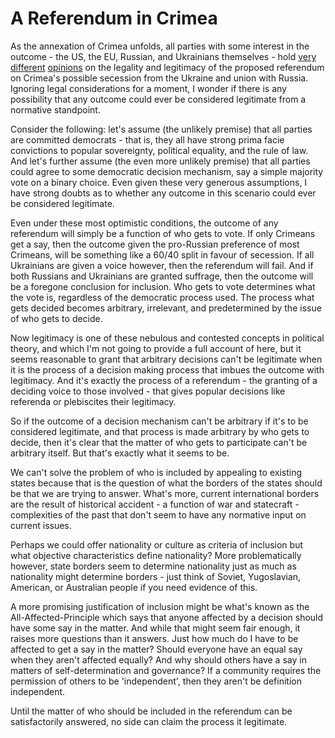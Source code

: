 # A Referendum in Crimea

As the annexation of Crimea unfolds, all parties with some interest in the outcome - the US, the EU, Russian, and Ukrainians themselves - hold [very][1] [different][2] [opinions][3] on the legality and legitimacy of the proposed referendum on Crimea's possible secession from the Ukraine and union with Russia.  Ignoring legal considerations for a moment, I wonder if there is any possibility that any outcome could ever be considered legitimate from a normative standpoint.

[1]: http://rt.com/news/ukraine-referendums-putin-merkel-802/
[2]: http://abcnews.go.com/Politics/wireStory/us-questions-legitimacy-crimea-referendum-22797571
[3]: http://www.nytimes.com/2014/03/09/world/europe/crimea-crisis-revives-issue-of-secessions-legitimacy.html?_r=0

Consider the following: let's assume (the unlikely premise) that all parties are committed democrats - that is, they all have strong prima facie convictions to popular sovereignty, political equality, and the rule of law.  And let's further assume (the even more unlikely premise) that all parties could agree to some democratic decision mechanism, say a simple majority vote on a binary choice.  Even given these very generous assumptions, I have strong doubts as to whether any outcome in this scenario could ever be considered legitimate.

Even under these most optimistic conditions, the outcome of any referendum will simply be a function of who gets to vote.  If only Crimeans get a say, then the outcome given the pro-Russian preference of most Crimeans, will be something like a 60/40 split in favour of secession.  If all Ukrainians are given a voice however, then the referendum will fail.  And if both Russians and Ukrainians are granted suffrage, then the outcome will be a foregone conclusion for inclusion.  Who gets to vote determines what the vote is, regardless of the democratic process used.  The process what gets decided becomes arbitrary, irrelevant, and predetermined by the issue of who gets to decide.

Now legitimacy is one of these nebulous and contested concepts in political theory, and which I'm not going to provide a full account of here, but it seems reasonable to grant that arbitrary decisions can't be legitimate when it is the process of a decision making process that imbues the outcome with legitimacy.  And it's exactly the process of a referendum - the granting of a deciding voice to those involved - that gives popular decisions like referenda or plebiscites their legitimacy.

So if the outcome of a decision mechanism can't be arbitrary if it's to be considered legitimate, and that process is made arbitrary by who gets to decide, then it's clear that the matter of who gets to participate can't be arbitrary itself.  But that's exactly what it seems to be.

We can't solve the problem of who is included by appealing to existing states because that is the question of what the borders of the states should be that we are trying to answer.  What's more, current international borders are the result of historical accident - a function of war and statecraft - complexities of the past that don't seem to have any normative input on current issues.

Perhaps we could offer nationality or culture as criteria of inclusion but what objective characteristics define nationality? More problematically however, state borders seem to determine nationality just as much as nationality might determine borders - just think of Soviet, Yugoslavian, American, or Australian people if you need evidence of this. 

A more promising justification of inclusion might be what's known as the All-Affected-Principle which says that anyone affected by a decision should have some say in the matter.  And while that might seem fair enough, it raises more questions than it answers.  Just how much do I have to be affected to get a say in the matter? Should everyone have an equal say when they aren't affected equally? And why should others have a say in matters of self-determination and governance?  If a community requires the permission of others to be 'independent', then they aren't be definition independent.

Until the matter of who should be included in the referendum can be satisfactorily answered, no side can claim the process it legitimate. 